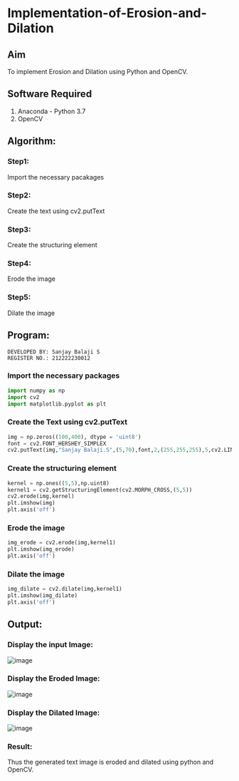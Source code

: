 # Implementation-of-Erosion-and-Dilation
## Aim
To implement Erosion and Dilation using Python and OpenCV.
## Software Required
1. Anaconda - Python 3.7
2. OpenCV
## Algorithm:
### Step1:
Import the necessary pacakages

### Step2:
Create the text using cv2.putText

### Step3:
Create the structuring element

### Step4:
Erode the image

### Step5:
Dilate  the image

 
## Program:
```
DEVELOPED BY: Sanjay Balaji S
REGISTER NO.: 212222230012
```

###  Import the necessary packages
```py
import numpy as np
import cv2
import matplotlib.pyplot as plt
```
### Create the Text using cv2.putText
```py
img = np.zeros((100,400), dtype = 'uint8')
font = cv2.FONT_HERSHEY_SIMPLEX
cv2.putText(img,"Sanjay Balaji.S",(5,70),font,2,(255,255,255),5,cv2.LINE_AA)
```
###  Create the structuring element
```py
kernel = np.ones((5,5),np.uint8)
kernel1 = cv2.getStructuringElement(cv2.MORPH_CROSS,(5,5))
cv2.erode(img,kernel)
plt.imshow(img)
plt.axis('off')
```
### Erode the image
```py
img_erode = cv2.erode(img,kernel1)
plt.imshow(img_erode)
plt.axis('off')

```
### Dilate the image
```py
img_dilate = cv2.dilate(img,kernel1)
plt.imshow(img_dilate)
plt.axis('off')
```
## Output:

### Display the input Image:
![image](https://github.com/user-attachments/assets/2d56e6e2-f69d-4267-a408-41dbfe2053f0)




### Display the Eroded Image:
![image](https://github.com/user-attachments/assets/90d6016e-32a7-4472-93ff-9247341c9a8b)




### Display the Dilated Image:
![image](https://github.com/user-attachments/assets/c2ee50da-5693-4f18-ae38-bfd7de3c07f8)




### Result:
Thus the generated text image is eroded and dilated using python and OpenCV.
